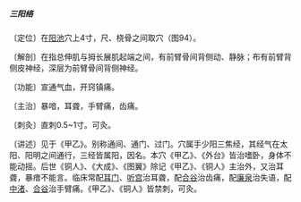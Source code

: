 ##### 三阳络

〔定位〕在[阳池](https://www.gmzyjc.com/read/zjs/zjs3.1.9-12-0.0.2.3.4.md)穴上4寸，尺、桡骨之间取穴（图94）。

〔解剖〕在指总伸肌与拇长展肌起端之间，有前臂骨间背侧动、静脉；布有前臂背侧皮神经，深层为前臂骨间背侧神经。

〔功能〕宣通气血，开窍镇痛。

〔主治〕暴喑，耳聋，手臂痛，齿痛。

〔刺灸〕直刺0.5~1寸。可灸。

〔讲述〕见于《甲乙》。别称通间、通门、过门。穴属手少阳三焦经，其经气在太阳、阳明之间通行，三经皆属阳，因名。本穴《甲乙》、《外台》皆治嗜卧，身体不能动摇。后世《铜人》、《大成》、《图翼》除记《甲乙》、《铜人》主治外，又治耳聋，暴瘖不能言。临床常配[耳门](https://www.gmzyjc.com/read/zjs/zjs3.1.9-12-0.0.2.3.21.md)、[听宫](https://www.gmzyjc.com/read/zjs/zjs3.1.4-6-0.0.3.3.19.md)治耳聋，配[合谷](https://www.gmzyjc.com/read/zjs/zjs3.1.1-3-0.1.2.3.4.md)治齿痛，配[廉泉](https://www.gmzyjc.com/read/zjs/zjs3.2.1-0.1.1.3.21.md)治失语，配[中渚](https://www.gmzyjc.com/read/zjs/zjs3.1.9-12-0.0.2.3.3.md)、[合谷](https://www.gmzyjc.com/read/zjs/zjs3.1.1-3-0.1.2.3.4.md)治手臂痛。《甲乙》、《铜人》皆禁刺，可灸。
